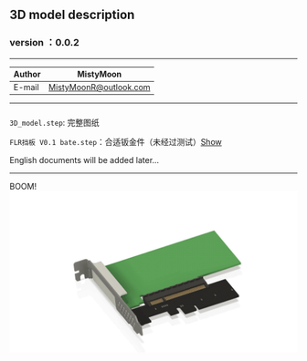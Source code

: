 ## 3D model description

### version ：0.0.2


-----------------------
|Author|MistyMoon|
|---|---
|E-mail|MistyMoonR@outlook.com

-----------------------
### 

`3D_model.step`: 完整图纸


`FLR挡板 V0.1 bate.step`：合适钣金件（未经过测试）[Show](https://github.com/KCORES/KCORES-FlexibleLOM-Adapter/blob/main/Model/V0.1%20bate.stl)

English documents will be added later...

-----------------------

BOOM!
![GIF](./img/boom.gif)
 
